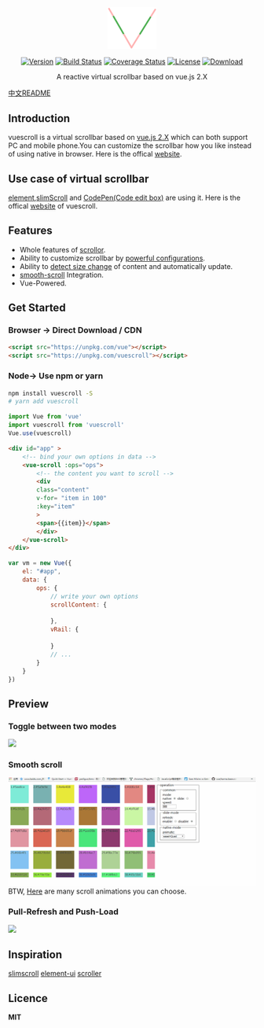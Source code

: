 
<p align="center"><a href="https://wangyi7099.github.io/vuescrollDemo/" target="_blank" rel="noopener noreferrer"><img width="100" src="https://github.com/wangyi7099/pictureCdn/blob/master/allPic/others/logo.png?raw=true" alt="vuescroll logo"></a></p>
<p align="center">
    <a href="https://www.npmjs.com/package/vuescroll"><img src="https://img.shields.io/npm/v/vuescroll.svg" alt="Version"></a>
               <a href="https://circleci.com/gh/wangyi7099/vuescroll/tree/dev"><img src="https://img.shields.io/circleci/project/wangyi7099/vuescroll/dev.svg" alt="Build Status"></a>
  <a href="https://codecov.io/github/wangyi7099/vuescroll?branch=dev"><img src="https://img.shields.io/codecov/c/github/wangyi7099/vuescroll/dev.svg" alt="Coverage Status"></a>
           <a href="https://www.npmjs.com/package/vuescroll"><img src="https://img.shields.io/npm/l/vuescroll.svg" alt="License"></a>
            <a href="https://www.npmjs.com/package/vuescroll"><img src="https://img.shields.io/npm/dm/vuescroll.svg" alt="Download"></a>
</p>
<p align="center">A reactive virtual scrollbar based on vue.js 2.X</p>

[中文README](https://github.com/wangyi7099/vuescroll/blob/dev/README-ZH.md)

## Introduction

 vuescroll is a virtual scrollbar based on [vue.js 2.X](https://github.com/vuejs/vue) which can both support PC and mobile phone.You can customize the scrollbar how you like instead of using native in browser. Here is the offical [website](https://wangyi7099.github.io/VuescrollDocs).
 
## Use case of virtual scrollbar
 [element](http://element-cn.eleme.io/#/zh-CN/component/installation),[slimScroll](https://github.com/rochal/jQuery-slimScroll) and [CodePen(Code edit box)](https://codepen.io/wangyi7099/) are using it. Here is the offical [website](https://wangyi7099.github.io/VuescrollDocs) of vuescroll.

## Features
* Whole features of [scrollor](https://github.com/pbakaus/scroller).
* Ability to customize scrollbar by [powerful configurations](https://github.com/wangyi7099/vuescroll/blob/dev/src/config/GlobalConfig.js).
* Ability to [detect size change](https://wangyi7099.github.io/VuescrollDocs/getStarted/en/event/handle-resize.html) of content and automatically update.
* [smooth-scroll](https://github.com/cferdinandi/smooth-scroll) Integration.
* Vue-Powered.

## Get Started
### Browser -> Direct Download / CDN
```html
<script src="https://unpkg.com/vue"></script>
<script src="https://unpkg.com/vuescroll"></script>
```
### Node-> Use npm or yarn
```bash
npm install vuescroll -S
# yarn add vuescroll
```
```javascript
import Vue from 'vue'
import vuescroll from 'vuescroll'
Vue.use(vuescroll)
```
```html
<div id="app" >
    <!-- bind your own options in data -->
    <vue-scroll :ops="ops">
        <!-- the content you want to scroll -->
        <div 
        class="content"
        v-for= "item in 100"
        :key="item"
        >
        <span>{{item}}</span>
        </div>
    </vue-scroll>
</div>
```

```javascript
var vm = new Vue({
    el: "#app",
    data: {
        ops: {
            // write your own options
            scrollContent: {

            },
            vRail: {
                
            }
            // ...
        }
    }
})
```

## Preview
### Toggle between two modes
![](https://github.com/wangyi7099/pictureCdn/blob/master/allPic/vuescroll/vuescroll-mode.gif?raw=true)
### Smooth scroll
![](https://github.com/wangyi7099/pictureCdn/blob/master/allPic/vuescroll/vuescroll-smooth.gif?raw=true)
BTW, [Here](https://github.com/wangyi7099/vuescroll/blob/5f81713b5a741684cdaded0e647390d61a14fa46/src/util/index.js#L182) are many scroll animations you can choose. 
### Pull-Refresh and Push-Load
![](https://github.com/wangyi7099/pictureCdn/blob/master/allPic/vuescroll/vuescroll-refresh-load.gif?raw=true)

## Inspiration

[slimscroll](https://github.com/rochal/jQuery-slimScroll)    [element-ui](https://github.com/ElemeFE/element/tree/dev/packages/scrollbar/src) [scroller](https://github.com/pbakaus/scroller)

## Licence

**MIT** 
